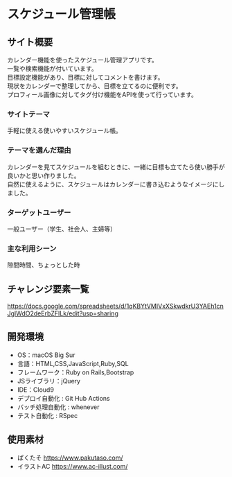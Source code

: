 # スケジュール管理帳

## サイト概要
カレンダー機能を使ったスケジュール管理アプリです。</br>
一覧や検索機能が付いています。</br>
目標設定機能があり、目標に対してコメントを書けます。</br>
現状をカレンダーで整理してから、目標を立てるのに便利です。</br>
プロフィール画像に対してタグ付け機能をAPIを使って行っています。



### サイトテーマ
手軽に使える使いやすいスケジュール帳。


### テーマを選んだ理由
カレンダーを見てスケジュールを組むときに、一緒に目標も立てたら使い勝手が良いかと思い作りました。</br>
自然に使えるように、スケジュールはカレンダーに書き込むようなイメージにしました。


### ターゲットユーザー
一般ユーザー（学生、社会人、主婦等）


### 主な利用シーン
隙間時間、ちょっとした時


## チャレンジ要素一覧
https://docs.google.com/spreadsheets/d/1qKBYtVMIVxXSkwdkrU3YAEh1cnJgIWdO2deErbZFILk/edit?usp=sharing


## 開発環境
- OS：macOS Big Sur
- 言語：HTML,CSS,JavaScript,Ruby,SQL
- フレームワーク：Ruby on Rails,Bootstrap
- JSライブラリ：jQuery
- IDE：Cloud9
- デプロイ自動化 : Git Hub Actions
- バッチ処理自動化 : whenever
- テスト自動化 : RSpec


## 使用素材
- ぱくたそ https://www.pakutaso.com/
- イラストAC https://www.ac-illust.com/